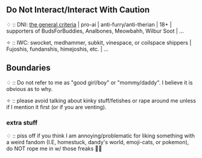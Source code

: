 ## Do Not Interact/Interact With Caution

♢ :: DNI: [the general criteria](https://basic-dni.crd.co/) | pro-ai | anti-furry/anti-therian | 18+ | supporters of BudsForBuddies, Analbones, Meowbahh, Wilbur Soot | ...

✧ :: IWC: swocket, medhammer, subkit, vinespace, or coilspace shippers | Fujoshis, fundanshis, himejoshis, etc. | ...

## Boundaries

♢ :: Do not refer to me as "good girl/boy" or "mommy/daddy". I believe it is obvious as to why.

✧ :: please avoid talking about kinky stuff/fetishes or rape around me unless if I mention it first (or if you are venting).

### extra stuff

♢ :: piss off if you think I am annoying/problematic for liking something with a weird fandom (I.E, homestuck, dandy's world, emoji-cats, or pokemon), do NOT rope me in w/ those freaks 🙏🙏
